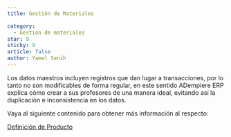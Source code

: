```yaml
---
title: Gestión de Materiales

category:
  - Gestión de materiales
star: 9
sticky: 9
article: false
author: Yamel Senih
---
```



Los datos maestros incluyen registros que dan lugar a transacciones, por lo tanto no son modificables de forma regular, en este sentido ADempiere ERP explica cómo crear a sus profesores de una manera ideal, evitando así la duplicación e inconsistencia en los datos.

Vaya al siguiente contenido para obtener más información al respecto:

[Definición de Producto](producto)


